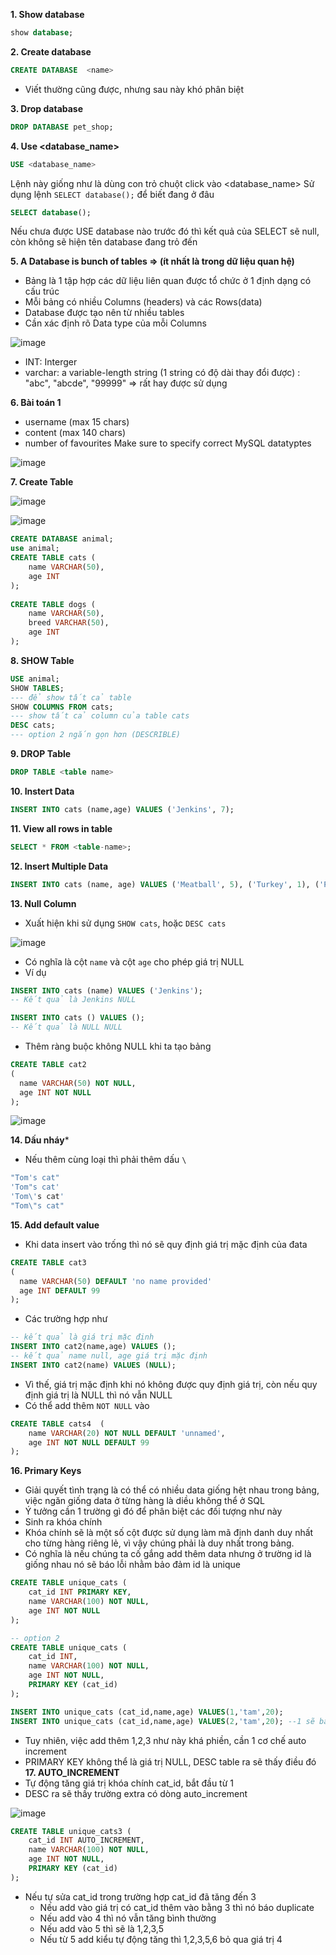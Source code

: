 **1. Show database**
~~~~sql
show database;
~~~~
**2. Create database**
~~~~sql
CREATE DATABASE  <name>
~~~~
- Viết thường cũng được, nhưng sau này khó phân biệt

**3. Drop database**
~~~~sql
DROP DATABASE pet_shop;
~~~~

**4. Use <database_name>**
~~~~sql
USE <database_name>
~~~~
Lệnh này giống như là dùng con trỏ chuột click vào <database_name>
Sử dụng lệnh `SELECT database();` để biết đang ở đâu
~~~~sql
SELECT database();
~~~~
Nếu chưa được USE database nào trước đó thì kết quả của SELECT sẽ null, còn không sẽ hiện tên database đang trỏ đến


**5. A Database is bunch of tables => (ít nhất là trong dữ liệu quan hệ)**
- Bảng là 1 tập hợp các dữ liệu liên quan được tổ chức ở 1 định dạng có cấu trúc
- Mỗi bảng có nhiều Columns (headers) và các Rows(data)
- Database được tạo nên từ nhiều tables
- Cần xác định rõ Data type của mỗi Columns

![image](/uploads/05eef29574078b6b81c2b6e471ac7269/image.png)

- INT: Interger
- varchar: a variable-length string (1 string có độ dài thay đổi được) : "abc", "abcde", "99999" => rất hay được sử dụng

**6. Bài toán 1**

- username (max 15 chars)
- content (max 140 chars)
- number of favourites
Make sure to specify correct MySQL datatyptes

![image](/uploads/91be63732cdcd7be6445a2f7fff9a376/image.png)

**7. Create Table**

![image](/uploads/b8a9c4db3d0dcf2cb29585f71070b0d1/image.png)

![image](/uploads/eb01ac628d99a4fae46cd9cd2b98baf2/image.png)

~~~~sql
CREATE DATABASE animal;
use animal;
CREATE TABLE cats (
    name VARCHAR(50),
    age INT
);
 
CREATE TABLE dogs (
    name VARCHAR(50),
    breed VARCHAR(50),
    age INT
);
~~~~
**8. SHOW Table**
~~~~sql
USE animal;
SHOW TABLES; 
--- để show tất cả table 
SHOW COLUMNS FROM cats;
--- show tất cả column của table cats
DESC cats;
--- option 2 ngắn gọn hơn (DESCRIBLE)
~~~~
**9. DROP Table**
~~~~sql
DROP TABLE <table name>
~~~~

**10. Instert Data**
~~~~sql
INSERT INTO cats (name,age) VALUES ('Jenkins', 7);
~~~~

**11. View all rows in table**
~~~~sql
SELECT * FROM <table-name>;
~~~~
**12. Insert Multiple Data**
~~~~sql
INSERT INTO cats (name, age) VALUES ('Meatball', 5), ('Turkey', 1), ('Potato Face', 15);
~~~~
**13. Null Column**
- Xuất hiện khi sử dụng `SHOW cats`, hoặc `DESC cats`

![image](/uploads/e1bea3d013f5c66127a5a4c56e180ccf/image.png)
- Có nghĩa là cột `name` và cột `age` cho phép giá trị NULL
- Ví dụ
~~~~sql
INSERT INTO cats (name) VALUES ('Jenkins');
-- Kết quả là Jenkins NULL
~~~~
~~~~sql
INSERT INTO cats () VALUES ();
-- Kết quả là NULL NULL
~~~~
- Thêm ràng buộc không NULL khi ta tạo bảng
~~~~sql
CREATE TABLE cat2
(
  name VARCHAR(50) NOT NULL, 
  age INT NOT NULL
);
~~~~

![image](/uploads/f4f461e90462f57b5f1d1df54196e0d7/image.png)

**14. Dấu nháy***
- Nếu thêm cùng loại thì phải thêm dấu `\`
```bash
"Tom's cat"
'Tom"s cat'
'Tom\'s cat'
"Tom\"s cat"
```
**15. Add default value**
- Khi data insert vào trống thì nó sẽ quy định giá trị mặc định của đata
~~~~sql
CREATE TABLE cat3
(
  name VARCHAR(50) DEFAULT 'no name provided'
  age INT DEFAULT 99
);
~~~~
- Các trường hợp như
~~~~sql
-- kết quả là giá trị mặc định
INSERT INTO cat2(name,age) VALUES ();
-- kết quả name null, age giá trị mặc định
INSERT INTO cat2(name) VALUES (NULL);
~~~~
- Vì thế, giá trị mặc định khi nó không được quy định giá trị, còn nếu quy định giá trị là NULL thì nó vẫn NULL
- Có thể add thêm `NOT NULL` vào
~~~~sql
CREATE TABLE cats4  (    
    name VARCHAR(20) NOT NULL DEFAULT 'unnamed',    
    age INT NOT NULL DEFAULT 99 
);
~~~~
**16. Primary Keys**
- Giải quyết tình trạng là có thể có nhiều data giống hệt nhau trong bảng, việc ngăn giống data ở từng hàng là diều không thể ở SQL
- Ý tưởng cần 1 trường gì đó để phân biệt các đối tượng như này
- Sinh ra khóa chính
- Khóa chính sẽ là một số cột được sử dụng làm mã định danh duy nhất cho từng hàng riêng lẻ, vì vậy chúng phải là duy nhất trong bảng.
- Có nghĩa là nếu chúng ta cố gắng add thêm data nhưng ở trường id là giống nhau nó sẽ báo lỗi nhằm bảo đảm id là unique
~~~~sql
CREATE TABLE unique_cats (
	cat_id INT PRIMARY KEY,
    name VARCHAR(100) NOT NULL,
    age INT NOT NULL
);

-- option 2
CREATE TABLE unique_cats (
	cat_id INT,
    name VARCHAR(100) NOT NULL,
    age INT NOT NULL,
    PRIMARY KEY (cat_id)
);

INSERT INTO unique_cats (cat_id,name,age) VALUES(1,'tam',20);
INSERT INTO unique_cats (cat_id,name,age) VALUES(2,'tam',20); --1 sẽ báo lỗi duplicate
~~~~
- Tuy nhiên, việc add thêm 1,2,3 như này khá phiền, cần 1 cơ chế auto increment
- PRIMARY KEY không thể là giá trị NULL, DESC table ra sẽ thấy điều đó
**17. AUTO_INCREMENT**
- Tự động tăng giá trị khóa chính cat_id, bắt đầu từ 1
- DESC ra sẽ thấy trường extra có dòng auto_increment

![image](/uploads/d2c872d03b493cc3d244bec293c24de1/image.png)
~~~~sql
CREATE TABLE unique_cats3 (
    cat_id INT AUTO_INCREMENT,
    name VARCHAR(100) NOT NULL,
    age INT NOT NULL,
    PRIMARY KEY (cat_id)
);
~~~~
- Nếu tự sửa cat_id trong trường hợp cat_id đã tăng đến 3
  - Nếu add vào giá trị có cat_id thêm vào bằng 3 thì nó báo duplicate
  - Nếu add vào 4 thì nó vẫn tăng bình thường
  - Nếu add vào 5 thì sẽ là 1,2,3,5
  - Nếu từ 5 add kiểu tự động tăng thì 1,2,3,5,6 bỏ qua giá trị 4

